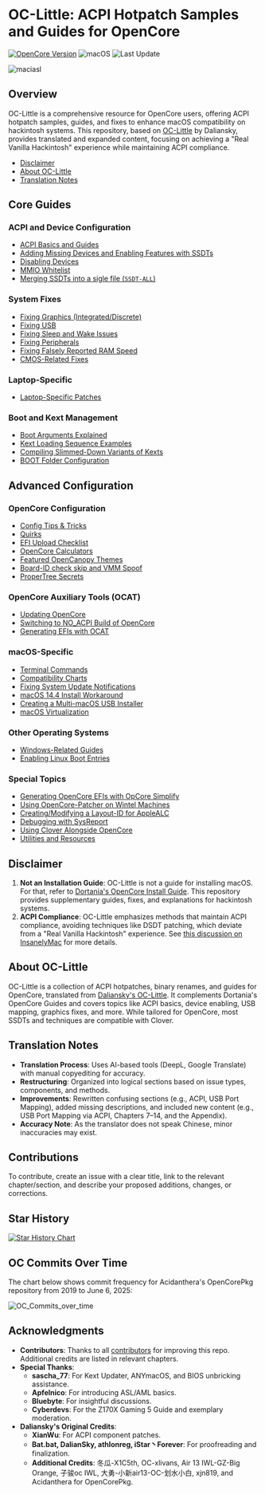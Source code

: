 

# OC-Little: ACPI Hotpatch Samples and Guides for OpenCore

[![OpenCore Version](https://img.shields.io/badge/Supported_OpenCore_Version:-≤1.0.5-success.svg)](https://github.com/acidanthera/OpenCorePkg)
![macOS](https://img.shields.io/badge/Supported_macOS:-≤26b2-white.svg)
![Last Update](https://img.shields.io/badge/Last_Update_(yy/mm/dd):-25.07.09-blueviolet.svg)

![maciasl](https://user-images.githubusercontent.com/76865553/179583184-5efe6546-9f3a-4899-bdc1-5e9ec5a2927e.png)

## Overview

OC-Little is a comprehensive resource for OpenCore users, offering ACPI hotpatch samples, guides, and fixes to enhance macOS compatibility on hackintosh systems. This repository, based on [OC-Little](https://github.com/daliansky/OC-little) by Daliansky, provides translated and expanded content, focusing on achieving a "Real Vanilla Hackintosh" experience while maintaining ACPI compliance.

- [Disclaimer](#disclaimer)
- [About OC-Little](#about-oc-little)
- [Translation Notes](#translation-notes)

## Core Guides

### ACPI and Device Configuration
- [ACPI Basics and Guides](/Content/00_ACPI/README.md)
- [Adding Missing Devices and Enabling Features with SSDTs](/Content/01_Adding_missing_Devices_and_enabling_Features/README.md)
- [Disabling Devices](/Content/02_Disabling_Devices/README.md)
- [MMIO Whitelist](/Content/12_MMIO_Whitelist/README.md)
- [Merging SSDTs into a sigle file (`SSDT-ALL`)](Content/00_ACPI/SSDT-ALL)

### System Fixes
- [Fixing Graphics (Integrated/Discrete)](/Content/11_Graphics/README.md)
- [Fixing USB](/Content/03_USB_Fixes/README.md)
- [Fixing Sleep and Wake Issues](/Content/04_Fixing_Sleep_and_Wake_Issues/README.md)
- [Fixing Peripherals](/Content/13_Peripherals/README.md)
- [Fixing Falsely Reported RAM Speed](/Content/15_RAM/README.md)
- [CMOS-Related Fixes](/Content/06_CMOS-related_Fixes/README.md)

### Laptop-Specific
- [Laptop-Specific Patches](/Content/05_Laptop-specific_Patches/README.md)

### Boot and Kext Management
- [Boot Arguments Explained](/Content/H_Boot-args/README.md)
- [Kext Loading Sequence Examples](/Content/10_Kexts_Loading_Sequence_Examples/README.md)
- [Compiling Slimmed-Down Variants of Kexts](/J_Compiling_Kexts/README.md)
- [BOOT Folder Configuration](/Content/07_BOOT_Folder/README.md)

## Advanced Configuration

### OpenCore Configuration
- [Config Tips & Tricks](/Content/A_Config_Tips_and_Tricks/README.md)
- [Quirks](/Content/08_Quirks/README.md)
- [EFI Upload Checklist](/Content/M_EFI_Upload_Chklst/README.md)
- [OpenCore Calculators](/Content/B_OC_Calculators/README.md)
- [Featured OpenCanopy Themes](/Content/T_Themes/README.md)
- [Board-ID check skip and VMM Spoof](/Content/09_Board-ID_VMM-Spoof/README.md)
- [ProperTree Secrets](/Content/Y_ProperTree_Secrets)

### OpenCore Auxiliary Tools (OCAT)
- [Updating OpenCore](/Content/D_Updating_OpenCore/README.md)
- [Switching to NO_ACPI Build of OpenCore](/Content/O_OC_NO_ACPI/README.md)
- [Generating EFIs with OCAT](/Content/F_Desktop_EFIs/README.md)

### macOS-Specific
- [Terminal Commands](/Content/Terminal_Commands.md#readme)
- [Compatibility Charts](/Content/E_Compatibility_Charts/README.md)
- [Fixing System Update Notifications](/Content/S_System_Updates/README.md)
- [macOS 14.4 Install Workaround](/Content/W_Workarounds/README.md)
- [Creating a Multi-macOS USB Installer](/Content/U_USB_Multi_installer/README.md)
- [macOS Virtualization](/Content/V_Virtualization/README.md)

### Other Operating Systems
- [Windows-Related Guides](/Content/I_Windows/README.md)
- [Enabling Linux Boot Entries](/Content/G_Linux/README.md)

### Special Topics
- [Generating OpenCore EFIs with OpCore Simplify](/Content/P_OpCore_Simplify/README.md)
- [Using OpenCore-Patcher on Wintel Machines](/Content/14_OCLP_Wintel/README.md)
- [Creating/Modifying a Layout-ID for AppleALC](/Content/L_ALC_Layout-ID/README.md)
- [Debugging with SysReport](/Content/K_Debugging/README.md)
- [Using Clover Alongside OpenCore](/Content/R_BootloaderChooser/README.md)
- [Utilities and Resources](/Content/C_Utilities_and_Resources/README.md)

## Disclaimer

1. **Not an Installation Guide**: OC-Little is not a guide for installing macOS. For that, refer to [Dortania's OpenCore Install Guide](https://dortania.github.io/OpenCore-Install-Guide/). This repository provides supplementary guides, fixes, and explanations for hackintosh systems.
2. **ACPI Compliance**: OC-Little emphasizes methods that maintain ACPI compliance, avoiding techniques like DSDT patching, which deviate from a "Real Vanilla Hackintosh" experience. See [this discussion on InsanelyMac](https://www.insanelymac.com/forum/topic/352881-when-is-rebaseregions-necessary/#comment-2790870) for more details.

## About OC-Little

OC-Little is a collection of ACPI hotpatches, binary renames, and guides for OpenCore, translated from [Daliansky's OC-Little](https://github.com/daliansky/OC-little). It complements Dortania's OpenCore Guides and covers topics like ACPI basics, device enabling, USB mapping, graphics fixes, and more. While tailored for OpenCore, most SSDTs and techniques are compatible with Clover.

## Translation Notes

- **Translation Process**: Uses AI-based tools (DeepL, Google Translate) with manual copyediting for accuracy.
- **Restructuring**: Organized into logical sections based on issue types, components, and methods.
- **Improvements**: Rewritten confusing sections (e.g., ACPI, USB Port Mapping), added missing descriptions, and included new content (e.g., USB Port Mapping via ACPI, Chapters 7–14, and the Appendix).
- **Accuracy Note**: As the translator does not speak Chinese, minor inaccuracies may exist.

## Contributions

To contribute, create an issue with a clear title, link to the relevant chapter/section, and describe your proposed additions, changes, or corrections.

## Star History

<a href="https://star-history.com/#5T33Z0/OC-Little-Translated&Date">
 <picture>
   <source media="(prefers-color-scheme: dark)" srcset="https://api.star-history.com/svg?repos=5T33Z0/OC-Little-Translated&type=Date&theme=dark" />
   <source media="(prefers-color-scheme: light)" srcset="https://api.star-history.com/svg?repos=5T33Z0/OC-Little-Translated&type=Date" />
   <img alt="Star History Chart" src="https://api.star-history.com/svg?repos=5T33Z0/OC-Little-Translated&type=Date" />
 </picture>
</a>

## OC Commits Over Time

The chart below shows commit frequency for Acidanthera's OpenCorePkg repository from 2019 to June 6, 2025:

![OC_Commits_over_time](https://github.com/user-attachments/assets/a0481685-3bd4-43a3-8719-66d739f35538)

## Acknowledgments

- **Contributors**: Thanks to all [contributors](https://github.com/5T33Z0/OC-Little-Translated/graphs/contributors) for improving this repo. Additional credits are listed in relevant chapters.
- **Special Thanks**:
  - **sascha_77**: For Kext Updater, ANYmacOS, and BIOS unbricking assistance.
  - **Apfelnico**: For introducing ASL/AML basics.
  - **Bluebyte**: For insightful discussions.
  - **Cyberdevs**: For the Z170X Gaming 5 Guide and exemplary moderation.
- **Daliansky's Original Credits**:
  - **XianWu**: For ACPI component patches.
  - **Bat.bat, DalianSky, athlonreg, iStar丶Forever**: For proofreading and finalization.
  - **Additional Credits**: 冬瓜-X1C5th, OC-xlivans, Air 13 IWL-GZ-Big Orange, 子骏oc IWL, 大勇-小新air13-OC-划水小白, xjn819, and Acidanthera for OpenCorePkg.
